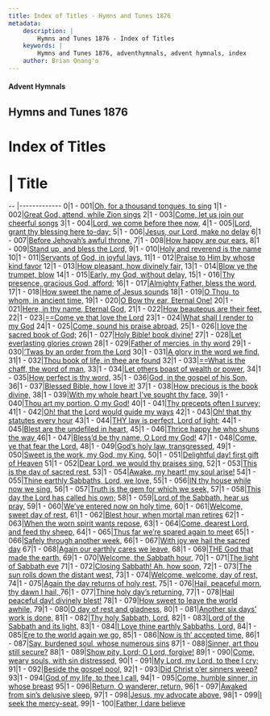 ```yaml
---
title: Index of Titles - Hymns and Tunes 1876
metadata:
    description: |
        Hymns and Tunes 1876 - Index of Titles
    keywords: |
        Hymns and Tunes 1876, adventhymnals, advent hymnals, index
    author: Brian Onang'o
---
```


#### Advent Hymnals

## Hymns and Tunes 1876

# Index of Titles
# | Title                        
-- |-------------
0|1 - 001|[Oh, for a thousand tongues, to sing](/001-100/001-010/01.Oh,-for-a-thousand-tongues,-to-sing)
1|1 - 002|[Great God, attend, while Zion sings](/001-100/001-010/02.Great-God,-attend,-while-Zion-sings)
2|1 - 003|[Come, let us join our cheerful songs](/001-100/001-010/03.Come,-let-us-join-our-cheerful-songs)
3|1 - 004|[Lord, we come before thee now,](/001-100/001-010/04.Lord,-we-come-before-thee-now,)
4|1 - 005|[Lord, grant thy blessing here to-day;](/001-100/001-010/05.Lord,-grant-thy-blessing-here-to-day;)
5|1 - 006|[Jesus, our Lord, make no delay](/001-100/001-010/06.Jesus,-our-Lord,-make-no-delay)
6|1 - 007|[Before Jehovah’s awful throne,](/001-100/001-010/07.Before-Jehovah’s-awful-throne,)
7|1 - 008|[How happy are our ears,](/001-100/001-010/08.How-happy-are-our-ears,)
8|1 - 009|[Stand up, and bless the Lord,](/001-100/001-010/09.Stand-up,-and-bless-the-Lord,)
9|1 - 010|[Holy and reverend is the name](/001-100/001-010/10.Holy-and-reverend-is-the-name)
10|1 - 011|[Servants of God, in joyful lays,](/001-100/011-020/01.Servants-of-God,-in-joyful-lays,)
11|1 - 012|[Praise to Him by whose kind favor](/001-100/011-020/02.Praise-to-Him-by-whose-kind-favor)
12|1 - 013|[How pleasant, how divinely fair,](/001-100/011-020/03.How-pleasant,-how-divinely-fair,)
13|1 - 014|[Blow ye the trumpet, blow](/001-100/011-020/04.Blow-ye-the-trumpet,-blow)
14|1 - 015|[Early, my God, without delay,](/001-100/011-020/05.Early,-my-God,-without-delay,)
15|1 - 016|[Thy presence, gracious God, afford;](/001-100/011-020/06.Thy-presence,-gracious-God,-afford;)
16|1 - 017|[Almighty Father, bless the word,](/001-100/011-020/07.Almighty-Father,-bless-the-word,)
17|1 - 018|[How sweet the name of Jesus sounds](/001-100/011-020/08.How-sweet-the-name-of-Jesus-sounds)
18|1 - 019|[O Thou, to whom, in ancient time,](/001-100/011-020/09.O-Thou,-to-whom,-in-ancient-time,)
19|1 - 020|[O Bow thy ear, Eternal One!](/001-100/011-020/10.O-Bow-thy-ear,-Eternal-One!)
20|1 - 021|[Here, in thy name, Eternal God,](/001-100/021-030/01.Here,-in-thy-name,-Eternal-God,)
21|1 - 022|[How beauteous are their feet,](/001-100/021-030/02.How-beauteous-are-their-feet,)
22|1 - 023|[==Come ye that love the Lord](/001-100/021-030/03.==Come-ye-that-love-the-Lord)
23|1 - 024|[What shall I render to my God](/001-100/021-030/04.What-shall-I-render-to-my-God)
24|1 - 025|[Come, sound his praise abroad,](/001-100/021-030/05.Come,-sound-his-praise-abroad,)
25|1 - 026|[I love the sacred book of God;](/001-100/021-030/06.I-love-the-sacred-book-of-God;)
26|1 - 027|[Holy Bible! book divine!](/001-100/021-030/07.Holy-Bible!-book-divine!)
27|1 - 028|[Let everlasting glories crown](/001-100/021-030/08.Let-everlasting-glories-crown)
28|1 - 029|[Father of mercies, in thy word](/001-100/021-030/09.Father-of-mercies,-in-thy-word)
29|1 - 030|[’Twas by an order from the Lord](/001-100/021-030/10.’Twas-by-an-order-from-the-Lord)
30|1 - 031|[A glory in the word we find,](/001-100/031-040/01.A-glory-in-the-word-we-find,)
31|1 - 032|[Thou book of life, in thee are found](/001-100/031-040/02.Thou-book-of-life,-in-thee-are-found)
32|1 - 033|[==What is the chaff, the word of man,](/001-100/031-040/03.==What-is-the-chaff,-the-word-of-man,)
33|1 - 034|[Let others boast of wealth or power,](/001-100/031-040/04.Let-others-boast-of-wealth-or-power,)
34|1 - 035|[How perfect is thy word,](/001-100/031-040/05.How-perfect-is-thy-word,)
35|1 - 036|[God, in the gospel of his Son,](/001-100/031-040/06.God,-in-the-gospel-of-his-Son,)
36|1 - 037|[Blessed Bible, how I love it!](/001-100/031-040/07.Blessed-Bible,-how-I-love-it!)
37|1 - 038|[How precious is the book divine,](/001-100/031-040/08.How-precious-is-the-book-divine,)
38|1 - 039|[With my whole heart I’ve sought thy face,](/001-100/031-040/09.With-my-whole-heart-I’ve-sought-thy-face,)
39|1 - 040|[Thou art my portion, O my God!](/001-100/031-040/10.Thou-art-my-portion,-O-my-God!)
40|1 - 041|[Thy precepts often I survey;](/001-100/041-050/01.Thy-precepts-often-I-survey;)
41|1 - 042|[Oh! that the Lord would guide my ways](/001-100/041-050/02.Oh!-that-the-Lord-would-guide-my-ways)
42|1 - 043|[Oh! that thy statutes every hour](/001-100/041-050/03.Oh!-that-thy-statutes-every-hour)
43|1 - 044|[THY law is perfect, Lord of light;](/001-100/041-050/04.THY-law-is-perfect,-Lord-of-light;)
44|1 - 045|[Blest are the undefiled in heart,](/001-100/041-050/05.Blest-are-the-undefiled-in-heart,)
45|1 - 046|[Thrice happy he who shuns the way ](/001-100/041-050/06.Thrice-happy-he-who-shuns-the-way-)
46|1 - 047|[Bless’d be thy name, O Lord my God!](/001-100/041-050/07.Bless’d-be-thy-name,-O-Lord-my-God!)
47|1 - 048|[Come, ye that fear the Lord,](/001-100/041-050/08.Come,-ye-that-fear-the-Lord,)
48|1 - 049|[God’s holy law, transgressed,](/001-100/041-050/09.God’s-holy-law,-transgressed,)
49|1 - 050|[Sweet is the work, my God, my King,](/001-100/041-050/10.Sweet-is-the-work,-my-God,-my-King,)
50|1 - 051|[Delightful day! first gift of Heaven](/001-100/051-060/01.Delightful-day!-first-gift-of-Heaven)
51|1 - 052|[Dear Lord, we would thy praises sing,](/001-100/051-060/02.Dear-Lord,-we-would-thy-praises-sing,)
52|1 - 053|[This is the day of sacred rest,](/001-100/051-060/03.This-is-the-day-of-sacred-rest,)
53|1 - 054|[Awake, my heart! my soul arise!](/001-100/051-060/04.Awake,-my-heart!-my-soul-arise!)
54|1 - 055|[Thine earthly Sabbaths, Lord, we love,](/001-100/051-060/05.Thine-earthly-Sabbaths,-Lord,-we-love,)
55|1 - 056|[IN thy house while now we sing,](/001-100/051-060/06.IN-thy-house-while-now-we-sing,)
56|1 - 057|[Truth is the gem for which we seek,](/001-100/051-060/07.Truth-is-the-gem-for-which-we-seek,)
57|1 - 058|[This day the Lord has called his own;](/001-100/051-060/08.This-day-the-Lord-has-called-his-own;)
58|1 - 059|[Lord of the Sabbath, hear us pray,](/001-100/051-060/09.Lord-of-the-Sabbath,-hear-us-pray,)
59|1 - 060|[We’ve entered now on holy time,](/001-100/051-060/10.We’ve-entered-now-on-holy-time,)
60|1 - 061|[Welcome, sweet day of rest,](/001-100/061-070/01.Welcome,-sweet-day-of-rest,)
61|1 - 062|[Blest hour, when mortal man retires](/001-100/061-070/02.Blest-hour,-when-mortal-man-retires)
62|1 - 063|[When the worn spirit wants repose,](/001-100/061-070/03.When-the-worn-spirit-wants-repose,)
63|1 - 064|[Come, dearest Lord, and feed thy sheep,](/001-100/061-070/04.Come,-dearest-Lord,-and-feed-thy-sheep,)
64|1 - 065|[Thus far we’re spared again to meet](/001-100/061-070/05.Thus-far-we’re-spared-again-to-meet)
65|1 - 066|[Safely through another week,](/001-100/061-070/06.Safely-through-another-week,)
66|1 - 067|[With joy we hail the sacred day](/001-100/061-070/07.With-joy-we-hail-the-sacred-day)
67|1 - 068|[Again our earthly cares we leave,](/001-100/061-070/08.Again-our-earthly-cares-we-leave,)
68|1 - 069|[THE God that made the earth,](/001-100/061-070/09.THE-God-that-made-the-earth,)
69|1 - 070|[Welcome, the Sabbath hour,](/001-100/061-070/10.Welcome,-the-Sabbath-hour,)
70|1 - 071|[The light of Sabbath eve](/001-100/071-080/01.The-light-of-Sabbath-eve)
71|1 - 072|[Closing Sabbath! Ah, how soon,](/001-100/071-080/02.Closing-Sabbath!-Ah,-how-soon,)
72|1 - 073|[The sun rolls down the distant west,](/001-100/071-080/03.The-sun-rolls-down-the-distant-west,)
73|1 - 074|[Welcome, welcome, day of rest,](/001-100/071-080/04.Welcome,-welcome,-day-of-rest,)
74|1 - 075|[Again the day returns of holy rest,](/001-100/071-080/05.Again-the-day-returns-of-holy-rest,)
75|1 - 076|[Hail, peaceful morn, thy dawn I hail, ](/001-100/071-080/06.Hail,-peaceful-morn,-thy-dawn-I-hail,-)
76|1 - 077|[Thine holy day’s returning,](/001-100/071-080/07.Thine-holy-day’s-returning,)
77|1 - 078|[Hail peaceful day! divinely blest!](/001-100/071-080/08.Hail-peaceful-day!-divinely-blest!)
78|1 - 079|[How sweet to leave the world awhile,](/001-100/071-080/09.How-sweet-to-leave-the-world-awhile,)
79|1 - 080|[O day of rest and gladness,](/001-100/071-080/10.O-day-of-rest-and-gladness,)
80|1 - 081|[Another six days’ work is done,](/001-100/081-090/01.Another-six-days’-work-is-done,)
81|1 - 082|[Thy holy Sabbath, Lord,](/001-100/081-090/02.Thy-holy-Sabbath,-Lord,)
82|1 - 083|[Lord of the Sabbath and its light,](/001-100/081-090/03.Lord-of-the-Sabbath-and-its-light,)
83|1 - 084|[I Love thine earthly Sabbaths, Lord,](/001-100/081-090/04.I-Love-thine-earthly-Sabbaths,-Lord,)
84|1 - 085|[Ere to the world again we go,](/001-100/081-090/05.Ere-to-the-world-again-we-go,)
85|1 - 086|[Now is th’ accepted time,](/001-100/081-090/06.Now-is-th’-accepted-time,)
86|1 - 087|[Say, burdened soul, whose numerous sins](/001-100/081-090/07.Say,-burdened-soul,-whose-numerous-sins)
87|1 - 088|[Sinner, art thou still secure?](/001-100/081-090/08.Sinner,-art-thou-still-secure)
88|1 - 089|[Show pity, Lord; O Lord, forgive!](/001-100/081-090/09.Show-pity,-Lord;-O-Lord,-forgive!)
89|1 - 090|[Come, weary souls, with sin distressed,](/001-100/081-090/10.Come,-weary-souls,-with-sin-distressed,)
90|1 - 091|[My Lord, my Lord, to thee I cry;](/001-100/091-100/01.My-Lord,-my-Lord,-to-thee-I-cry;)
91|1 - 092|[Beside the gospel pool,](/001-100/091-100/02.Beside-the-gospel-pool,)
92|1 - 093|[Did Christ o’er sinners weep?](/001-100/091-100/03.Did-Christ-o’er-sinners-weep)
93|1 - 094|[God of my life, to thee I call,](/001-100/091-100/04.God-of-my-life,-to-thee-I-call,)
94|1 - 095|[Come, humble sinner, in whose breast](/001-100/091-100/05.Come,-humble-sinner,-in-whose-breast)
95|1 - 096|[Return, O wanderer, return,](/001-100/091-100/06.Return,-O-wanderer,-return,)
96|1 - 097|[Awaked from sin’s delusive sleep,](/001-100/091-100/07.Awaked-from-sin’s-delusive-sleep,)
97|1 - 098|[Jesus, my advocate above,](/001-100/091-100/08.Jesus,-my-advocate-above,)
98|1 - 099|[I seek the mercy-seat,](/001-100/091-100/09.I-seek-the-mercy-seat,)
99|1 - 100|[Father, I dare believe](/001-100/091-100/10.Father,-I-dare-believe)